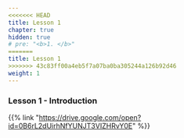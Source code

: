 ```yaml
---
<<<<<<< HEAD
title: Lesson 1 
chapter: true
hidden: true 
# pre: "<b>1. </b>"
=======
title: Lesson 1
>>>>>>> 43c83ff00a4eb5f7a07ba0ba305244a126b92d46
weight: 1
---
```

### Lesson 1 - Introduction

{{% link "https://drive.google.com/open?id=0B6rL2dUirhNfYUNJT3VIZHRvY0E" %}}

